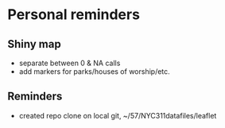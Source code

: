 # Personal reminders

## Shiny map
* separate between 0 & NA calls
* add markers for parks/houses of worship/etc.

## Reminders 
* created repo clone on local git, ~/57/NYC311datafiles/leaflet
